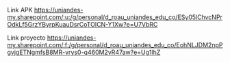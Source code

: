 Link APK
https://uniandes-my.sharepoint.com/:u:/g/personal/d_roau_uniandes_edu_co/ESy05lChvcNPrOdkLf5GrzYByrpKuauDsrCoTOICN-Y1Xw?e=U7VbRC

Link proyecto 
https://uniandes-my.sharepoint.com/:f:/g/personal/d_roau_uniandes_edu_co/EohNLJDM2npPgvjgETNgmfsB8MR-vrys0-q460M2vR47aw?e=Ug1lhZ
